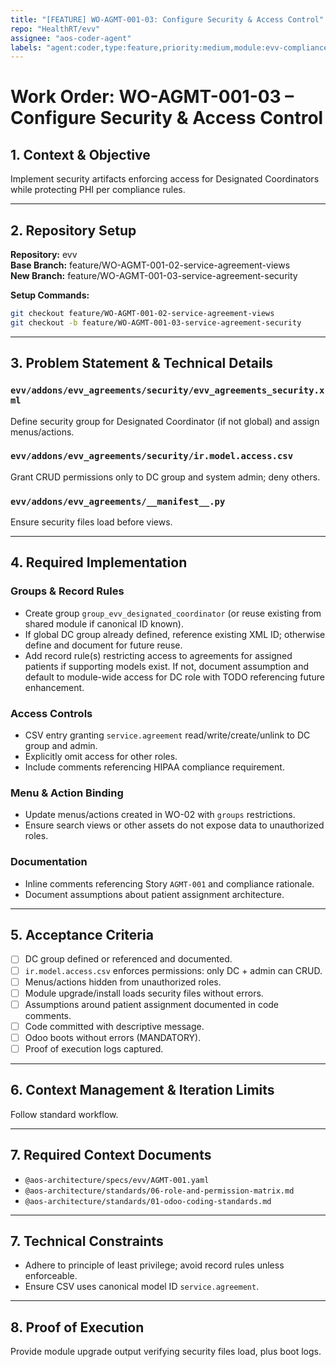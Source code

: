 ```yaml
---
title: "[FEATURE] WO-AGMT-001-03: Configure Security & Access Control"
repo: "HealthRT/evv"
assignee: "aos-coder-agent"
labels: "agent:coder,type:feature,priority:medium,module:evv-compliance"
---
```

# Work Order: WO-AGMT-001-03 – Configure Security & Access Control

## 1. Context & Objective

Implement security artifacts enforcing access for Designated Coordinators while protecting PHI per compliance rules.

---

## 2. Repository Setup

**Repository:** evv  
**Base Branch:** feature/WO-AGMT-001-02-service-agreement-views  
**New Branch:** feature/WO-AGMT-001-03-service-agreement-security

**Setup Commands:**
```bash
git checkout feature/WO-AGMT-001-02-service-agreement-views
git checkout -b feature/WO-AGMT-001-03-service-agreement-security
```

---

## 3. Problem Statement & Technical Details

### `evv/addons/evv_agreements/security/evv_agreements_security.xml`
Define security group for Designated Coordinator (if not global) and assign menus/actions.

### `evv/addons/evv_agreements/security/ir.model.access.csv`
Grant CRUD permissions only to DC group and system admin; deny others.

### `evv/addons/evv_agreements/__manifest__.py`
Ensure security files load before views.

---

## 4. Required Implementation

### Groups & Record Rules
- Create group `group_evv_designated_coordinator` (or reuse existing from shared module if canonical ID known).
- If global DC group already defined, reference existing XML ID; otherwise define and document for future reuse.
- Add record rule(s) restricting access to agreements for assigned patients if supporting models exist. If not, document assumption and default to module-wide access for DC role with TODO referencing future enhancement.

### Access Controls
- CSV entry granting `service.agreement` read/write/create/unlink to DC group and admin.
- Explicitly omit access for other roles.
- Include comments referencing HIPAA compliance requirement.

### Menu & Action Binding
- Update menus/actions created in WO-02 with `groups` restrictions.
- Ensure search views or other assets do not expose data to unauthorized roles.

### Documentation
- Inline comments referencing Story `AGMT-001` and compliance rationale.
- Document assumptions about patient assignment architecture.

---

## 5. Acceptance Criteria

- [ ] DC group defined or referenced and documented.
- [ ] `ir.model.access.csv` enforces permissions: only DC + admin can CRUD.
- [ ] Menus/actions hidden from unauthorized roles.
- [ ] Module upgrade/install loads security files without errors.
- [ ] Assumptions around patient assignment documented in code comments.
- [ ] Code committed with descriptive message.
- [ ] Odoo boots without errors (MANDATORY).
- [ ] Proof of execution logs captured.

---

## 6. Context Management & Iteration Limits

Follow standard workflow.

---

## 7. Required Context Documents

- `@aos-architecture/specs/evv/AGMT-001.yaml`
- `@aos-architecture/standards/06-role-and-permission-matrix.md`
- `@aos-architecture/standards/01-odoo-coding-standards.md`

---

## 7. Technical Constraints

- Adhere to principle of least privilege; avoid record rules unless enforceable.
- Ensure CSV uses canonical model ID `service.agreement`.

---

## 8. Proof of Execution

Provide module upgrade output verifying security files load, plus boot logs.


